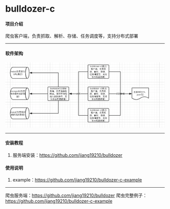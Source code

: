 # bulldozer-c

#### 项目介绍
爬虫客户端，负责抓取、解析、存储、任务调度等，支持分布式部署
****
#### 软件架构
![avatar](https://github.com/jiang19210/data/blob/master/bulldozer.png?raw=true)
****
#### 安装教程
1. 服务端安装：https://github.com/jiang19210/bulldozer

#### 使用说明
1. example：https://github.com/jiang19210/bulldozer-c-example
******
爬虫服务端：https://github.com/jiang19210/bulldozer
爬虫完整例子：https://github.com/jiang19210/bulldozer-c-example
